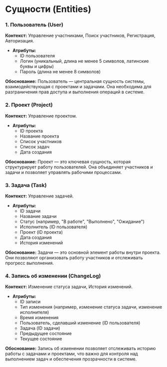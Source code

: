 # Сущности (Entities)

### 1. **Пользователь (User)**
**Контекст:** Управление участниками, Поиск участников, Регистрация, Авторизация.
- **Атрибуты:** 
  - ID пользователя
  - Логин (уникальный, длина не менее 5 символов, латинские буквы и цифры)
  - Пароль (длина не менее 8 символов)

**Обоснование:** Пользователь — центральная сущность системы, взаимодействующая с проектами и задачами. Она необходима для разграничения прав доступа и выполнения операций в системе.

### 2. **Проект (Project)**
**Контекст:** Управление проектом.
- **Атрибуты:**
  - ID проекта
  - Название проекта
  - Список участников
  - Список задач
  - Дата создания

**Обоснование:** Проект — это ключевая сущность, которая структурирует работу пользователей. Она объединяет участников и задачи и позволяет управлять рабочими процессами.

### 3. **Задача (Task)**
**Контекст:** Управление задачей.
- **Атрибуты:**
  - ID задачи
  - Название задачи
  - Статус (например, "В работе", "Выполнено", "Ожидание")
  - Исполнитель (ID пользователя)
  - Проект (ID проекта)
  - Дата создания
  - История изменений

**Обоснование:** Задачи — это основной элемент работы внутри проекта. Они позволяют организовать работу участников и отслеживать прогресс выполнения.

### 4. **Запись об изменении (ChangeLog)**
**Контекст:** Изменение статуса задачи, История изменений.
- **Атрибуты:**
  - ID записи
  - Тип изменения (например, изменение статуса задачи, изменение исполнителя)
  - Время изменения
  - Пользователь, сделавший изменение (ID пользователя)
  - Задача (ID задачи)
  - Предыдущее состояние
  - Текущее состояние

**Обоснование:** Запись об изменении позволяет отслеживать историю работы с задачами и проектами, что важно для контроля над выполнением задач и обеспечения прозрачности в системе.